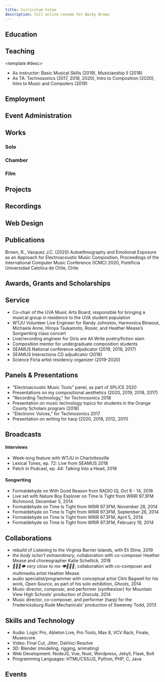 ```yaml
---
title: Curriculum Vitae
description: full online resume for Becky Brown
---
```


## Education

<resume-line>
  <template #left>August 2018 – May 2023</template>
  <template #ti>Ph.D. in Composition and Computer Technologies</template>
  <template #loc>University of Virginia, Charlottesville, VA</template>
</resume-line>

<resume-line>
  <template #left>May 2015</template>
  <template #ti>BA/BS in Music/Computer Science</template>
  <template #loc>University of Mary Washington, Fredericksburg, VA</template>
</resume-line>

## Teaching

<resume-line>
  <template #left>August 2018 – May 2023</template>
  <template #ti>Graduate Assistant</template>
  <template #loc>University of Virginia, Charlottesville, VA</template>
  
<template #desc>

- As instructor: Basic Musical Skills (2019), Musicianship II (2018)
- As TA: Technosonics (2017, 2018, 2020), Intro to Composition (2020), Intro to Music and Computers (2019)

</template>

</resume-line>

<resume-line>
  <template #left>2015 – 2016</template>
  <template #ti>Substitute Teacher</template>
  <template #loc>Stafford County Public Schools, VA</template>
  <template #desc>
    Responsible for classroom management with any age range or course, including students with autism and other intellectual disabilities.
  </template>
</resume-line>

<resume-line>
  <template #left>2008 – 2010</template>
  <template #ti>Private Teacher and HARPS Foundation Intern</template>
  <template #loc>Academy of Music, Richmond, VA</template>
  <template #desc>
    Taught harp in a studio of 15, with students aged 5-65; set up for rehearsals and led them when necessary; managed the nonprofit’s webpage and helped it start using MailChimp for HTML emails; performed with the organization’s Touring Ensemble, which included performances in London, England; Vienna, Austria; Charleston, SC; and Carnegie Hall in NY
  </template>
</resume-line>

## Employment

<resume-line>
  <template #left>Summer 2018 – present</template>
  <template #ti>Assistant Technical Director</template>
  <template #loc>SPLICE Institute, Kalamazoo, WI</template>
  <template #desc>Responsible for managing individual composer-performer sessions, and running concerts in multiple performance spaces.</template>
</resume-line>

<resume-line>
  <template #left>2016 – 2017</template>
  <template #ti>Music Technology Specialist</template>
  <template #loc>University of Richmond; Richmond, VA</template>
  <template #desc>Responsible for a 15-seat iMac music technology lab, 16-channel recording studio, and managing seven student lab aides/engineers. Duties include recording and distributing all concerts of faculty-led ensembles held in Camp Concert Hall, assisting students with Logic Pro X, Ableton Live 9 Suite, Pro Tools 12, and Finale 2014.</template>
</resume-line>

<resume-line>
  <template #left>2015 – present</template>
  <template #ti>Freelance Web Developer/Designer</template>
  <template #loc>Various clients</template>
  <template #desc>Builds and maintains sites and webapps. Works with a variety of frontend frameworks (mainly Wordpress, Jekyll, NodeJS, and NuxtJS), alongside a number of frontend libraries, develops backend services (using Python and Express in Node), and does some degree of server administration.</template>
</resume-line>

<!-- <resume-line>
  <template #left>2016</template>
  <template #ti>Music from SEAMUS, vol. 26</template>
  <template #desc>Commission from the combined Rote Hund and Dawg Bytes Music ensembles, to write a work for chamber and laptop ensemble.</template>
</resume-line>

* Hold Still on Music from SEAMUS, vol. 26 -->

## Event Administration

<resume-line>
  <template #left>Summer 2021</template>
  <template #ti>Technical Director</template>
  <template #loc>SPLICE Institute, Kalamazoo, WI</template>
  <template #desc>Responsible for managing individual composer-performer sessions, and running concerts in multiple performance spaces.</template>
</resume-line>

<resume-line>
  <template #left>Summer 2018 – Summer 2019</template>
  <template #ti>Assistant Technical Director</template>
  <template #loc>SPLICE Institute, Kalamazoo, WI</template>
  <template #desc>Responsible for managing individual composer-performer sessions, and running concerts in multiple performance spaces.</template>
</resume-line>

<resume-line>
  <template #left>Aug 2018 – Feb 2019</template>
  <template #ti>2019 N_SEME Executive Director</template>
  <template #loc>University of Virginia; Charlottesville, VA</template>
  <template #desc>Duties included adjudicating pieces and mediating the group adjudication process; booking spaces for concerts, paper sessions, indoor/outdoor installations; working with guest artist, Aaron Dilloway; building/updating the website; delegating within the planning team</template>
</resume-line>

<resume-line>
  <template #left>2016 – 2017</template>
  <template #ti>Assistant Technical Director</template>
  <template #loc>Third Practice New Music Festival, University of Richmond; Richmond, VA</template>
  <template #desc>Helped with publicity, scheduling student stagehands, creating audio/video recordings of all concerts, planning stage plots/changes, lighting, and video.</template>
</resume-line>

<resume-line>
  <template #left>2012 – 2016</template>
  <template #ti>Technical Director</template>
  <template #loc>Electroacoustic Barn Dance, Jacksonville University, Jacksonville, FL; University of Mary Washington, Fredericksburg, VA</template>
  <template #desc>Helped organize and run a three-day electroacoustic music festival. Duties included assisting with adjudication of submitted works, scheduling concerts and adjusting programming for technical efficiency, web design/maintenance, communicating with composers and performers, planning stage plots and tech rehearsals, running sound for 5–9 concerts each year, and managing a stage crew of 2–6 students.</template>
</resume-line>

## Works

### Solo
<work-list subcat="solo_elec"></work-list>

### Chamber
<work-list subcat="chamber"></work-list>

### Film
<work-list subcat="film"></work-list>

## Projects
<work-list category="projects"></work-list>

## Recordings

<resume-line>
  <template #left>2017</template>
  <template #ti>Music from SEAMUS, vol. 26</template>
  <template #loc>SEAMUS Records</template>
  <template #desc>Composer. "Hold Still" selected for inclusion by attendees of the SEAMUS 2016 national conference.</template>
</resume-line>

<resume-line>
  <template #left>2017</template>
  <template #ti>Los Wemblers de Iquitos - Sonido Amazonico</template>
  <template #loc>Barbes Records</template>
  <template #desc>Assistant engineer</template>
</resume-line>

<resume-line>
  <template #left>2016</template>
  <template #ti>Shades of Opal - Fluorescence</template>
  <!-- <template #loc>Barbes Records</template> -->
  <template #desc>Assistant engineer, performer (harp and vocals)</template>
</resume-line>

<resume-line>
  <template #left>2016</template>
  <template #ti>Mark L. Snyder - The Invalid's Sonnet</template>
  <template #loc>Royal Livermush Recording</template>
  <template #desc>Assistant engineer, performer (harp)</template>
</resume-line>

<resume-line>
  <template #left>2015</template>
  <template #ti>Aaron Taylor - Millcreek</template>
  <template #loc>Millcreek Records</template>
  <template #desc>Recording engineer</template>
</resume-line>

<resume-line>
  <template #left>2014</template>
  <template #ti>Nature Boy Explorer - One of These Days</template>
  <template #loc>Royal Livermush Recording</template>
  <template #desc>Performer (harp and vocals)</template>
</resume-line>

<resume-line>
  <template #left>2012</template>
  <template #ti>bell monks - let the waves carry us</template>
  <template #loc>Mine All Mine Records</template>
  <template #desc>Performer (harp and vocals) on "cold winds (staffco remix)"</template>
</resume-line>

<resume-line>
  <template #left>2012</template>
  <template #ti>Nature Boy Explorer - self-titled</template>
  <template #loc>Royal Livermush Recording</template>
  <template #desc>Performer (harp and vocals)</template>
</resume-line>

## Web Design
<resume-line>
  <template #left>ongoing</template>
  <template #ti>components.one</template>
<template #loc>

[view site](https://components.one/)

</template>
  <template #desc>Articles about data, run by Andrew Thompson. Made with NuxtJS.</template>
</resume-line>

<resume-line>
  <template #left>2020</template>
  <template #ti>James Lam Scheuren</template>
<template #loc>

[view site](https://jamesscheuren.com/)

</template>
  <template #desc>Site rebuild for photographer James Scheuren. Made with Wordpress.</template>
</resume-line>

<resume-line>
  <template #left></template>
  <template #ti>SEAMUS 2020 Digital Conference</template>
<template #loc>

[view site](http://2020.seamusonline.org/) - [view code](https://github.com/thely/seamus-2020)

</template>
  <template #desc>An online version of the SEAMUS 2020 conference, created after the conference was cancelled due to the COVID-19 pandemic. Made with Jekyll.</template>
</resume-line>

<resume-line>
  <template #left>2019</template>
  <template #ti>Listening to the Virginia Barrier Islands</template>
<template #loc>

[view site](http://dev.coastalconservatory.org/fwp_portfolio/barrier-islands-shore-seabird-sonification) - [view code](https://github.com/thely/shorebird-leaflet)

</template>
  <template #desc>A webapp that allows listeners to virtually navigate the bird species present on the two of the Virginia Barrier Islands in 1990. Made with NodeJS, Leaflet, Web Audio API. Made in collaboration with Eli Stine.</template>
</resume-line>

<resume-line>
  <template #left>2018 – 2019</template>
  <template #ti>N_SEME 2019</template>
<template #loc>

[view site](https://thely.github.io/nseme2019/) - [view code](https://github.com/thely/nseme2019/tree/gh-pages)

</template>
  <template #desc>Site for the National Student Electronic Music Event, hosted at UVA. Made with Jekyll.</template>
</resume-line>

<resume-line>
  <template #left>2017</template>
  <template #ti>Andrea Cheeseman</template>
<template #loc>

[view site](http://cheesemanclarinet.org/)

</template>
  <template #desc>Site for new music clarinetist, Andrea Cheeseman. Made with Wordpress.</template>
</resume-line>

## Publications
Brown, R., Vasquez J.C. (2020) Autoethnography and Emotional Exposure as an Approach for Electroacoustic Music Composition, Proceedings of the International Computer Music Conference (ICMC) 2020, Pontificia Universidad Catolica de Chile, Chile

## Awards, Grants and Scholarships

<resume-line>
  <template #left>2019</template>
  <template #ti>UVA Maker Grant</template>
  <template #loc>University of Virginia, Charlottesville, VA</template>
  <template #desc>Grant awarded for an ongoing project.</template>
</resume-line>

<resume-line>
  <template #left>2018</template>
  <template #ti>Rote Hund/Dawg Bytes commission</template>
  <template #loc>University of Georgia, Athens, GA</template>
  <template #desc>Commission from the combined Rote Hund and Dawg Bytes Music ensembles, to write a work for chamber and laptop ensemble.</template>
</resume-line>


<resume-line>
  <template #left>2015</template>
  <template #ti>Mu Phi Epsilon Sterling Silver Achievement Award</template>
  <template #loc>University of Mary Washington, Fredericksburg, VA</template>
</resume-line>

<resume-line>
  <template #left>2013 – 2015</template>
  <template #ti>Henry & Grace Spicer Scholarship in Music</template>
  <template #loc>University of Mary Washington, Fredericksburg, VA</template>
</resume-line>

<resume-line>
  <template #left>2011 – 2014</template>
  <template #ti>James E. Baker University-Community Orchestra Scholarship</template>
  <template #loc>University of Mary Washington, Fredericksburg, VA</template>
</resume-line>

<resume-line>
  <template #left>2012 – 2013</template>
  <template #ti>John William and Anne Hamilton Hudachek Scholarship in Computer Science</template>
  <template #loc>University of Mary Washington, Fredericksburg, VA</template>
</resume-line>

<resume-line>
  <template #left>2011 – 2013</template>
  <template #ti>Martha Johnson Orchestra Scholarship</template>
  <template #loc>University of Mary Washington, Fredericksburg, VA</template>
</resume-line>

## Service
* Co-chair of the UVA Music Arts Board, responsible for bringing a musical group in residence to the UVA student population
* WTJU Volunteer Live Engineer for Randy Johnston, Harmonica Blowout, Michaela Anne, Hiroya Tsukamoto, Rosier, and Heather Mease’s Songwriting class concert
* Live/recording engineer for Girls are All Write poetry/fiction slam
* Composition mentor for undergraduate composition students
* SEAMUS National conference adjudicator (2019, 2018, 2017)
* SEAMUS Interactions CD adjudicator (2018)
* Science Ficta artist residency organizer (2019-2020)

## Panels & Presentations
* "Electroacoustic Music Tools" panel, as part of SPLICE 2020
* Presentations on my compositional aesthetics (2020, 2019, 2018, 2017)
* "Recording Technology," for Technosonics 2018
* Presentation on music technology topics for students in the Orange County Scholars program (2018)
* "Electronic Voices," for Technosonics 2017
* Presentation on writing for harp (2020, 2018, 2012, 2011)

## Broadcasts

#### Interviews
* Week-long feature with WTJU in Charlottesville
* Lexical Tones, ep. 72: Live from SEAMUS 2018
* Patch In Podcast, ep. 44: Talking Into a Head, 2018

#### Songwriting
* Formaldehyde on With Good Reason from RADIO IQ, Oct 8 - 14, 2016
* Live set with Nature Boy Explorer on Time Is Tight from WRIR 97.3FM Richmond, December 5, 2014
* Formaldehyde on Time Is Tight from WRIR 97.3FM, November 28, 2014
* Formaldehyde on Time Is Tight from WRIR 97.3FM, September 26, 2014
* Formaldehyde on Time Is Tight from WRIR 97.3FM, April 5, 2014
* Formaldehyde on Time Is Tight from WRIR 97.3FM, February 19, 2014

## Collaborations
* rebuild of Listening to the Virginia Barrier Islands, with Eli Stine, 2019
* *the body is/isn't extraordinary*, collaboration with co-composer Heather Mease and choreographer Katie Schetlick, 2018
* *👄👂🏻👁️ very close to me 👁️👂🏻👄*, collaboration with co-composer and multimedia artist Heather Mease.
* audio specialist/programmer with conceptual artist Clint Bagwell for his work, *Open Source*, as part of his solo exhibition, *Ghosts*, 2014
* Music director, composer, and performer (synthesizer) for Mountain View High Schools' production of *Dracula*, 2014
* Music director, co-composer, and performer (harp) for the Fredericksburg Rude Mechanicals' production of Sweeney Todd, 2013

## Skills and Technology
* Audio: Logic Pro, Ableton Live, Pro Tools, Max 8, VCV Rack, Finale, Musescore
* Video: Final Cut, Jitter, DaVinci Resolve
* 3D: Blender (modeling, rigging, animating)
* Web Development: NodeJS, Vue, Nuxt, Wordpress, Jekyll, Flask, Bolt
* Programming Languages: HTML/CSS/JS, Python, PHP, C, Java

## Events

<event-list></event-list>